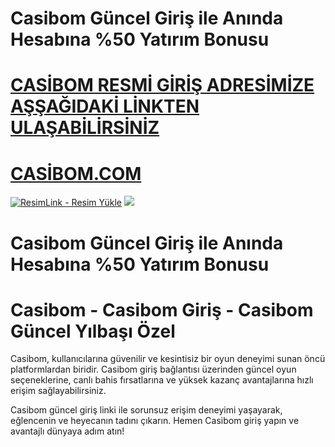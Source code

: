 # Casibom Güncel Giriş ile Anında Hesabına %50 Yatırım Bonusu


#  <a href="https://casibom1733.com/m/">CASİBOM RESMİ GİRİŞ ADRESİMİZE AŞŞAĞIDAKİ LİNKTEN ULAŞABİLİRSİNİZ</a>

#  <a href="https://casibom1733.com/m/">CASİBOM.COM</a>

<meta charset="UTF-8">
    <meta name="viewport" content="width=device-width, initial-scale=1.0">
</head>
<body>

<a href="https://casibom1733.com/m/" title="ResimLink - Resim Yükle"><img src="https://camo.githubusercontent.com/683c501021afee79fe5fa0e5faa61ebafd90d9b3ec15a2c7315ec23d4d477315/68747470733a2f2f722e726573696d6c696e6b2e636f6d2f6f5f5637494a722e6a7067" title="ResimLink - Resim Yükle" alt="ResimLink - Resim Yükle"></a>
<a href="https://casibom1733.com/m/">
    <img src="https://camo.githubusercontent.com/683c501021afee79fe5fa0e5faa61ebafd90d9b3ec15a2c7315ec23d4d477315/68747470733a2f2f722e726573696d6c696e6b2e636f6d2f6f5f5637494a722e6a7067" />
</a>
</a>

# Casibom Güncel Giriş ile Anında Hesabına %50 Yatırım Bonusu
# Casibom - Casibom Giriş - Casibom Güncel Yılbaşı Özel


Casibom, kullanıcılarına güvenilir ve kesintisiz bir oyun deneyimi sunan öncü platformlardan biridir. Casibom giriş bağlantısı üzerinden güncel oyun seçeneklerine, canlı bahis fırsatlarına ve yüksek kazanç avantajlarına hızlı erişim sağlayabilirsiniz.

Casibom güncel giriş linki ile sorunsuz erişim deneyimi yaşayarak, eğlencenin ve heyecanın tadını çıkarın. Hemen Casibom giriş yapın ve avantajlı dünyaya adım atın!
